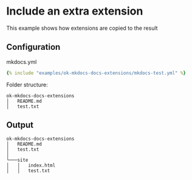 # Include an extra extension

This example shows how extensions are copied to the result

## Configuration

mkdocs.yml

```yaml
{% include "examples/ok-mkdocs-docs-extensions/mkdocs-test.yml" %}
```

Folder structure:

```
ok-mkdocs-docs-extensions
│   README.md
│   test.txt 
```

## Output

```
ok-mkdocs-docs-extensions
│   README.md
│   test.txt 
│
└───site
│   │   index.html
│   │   test.txt
```
